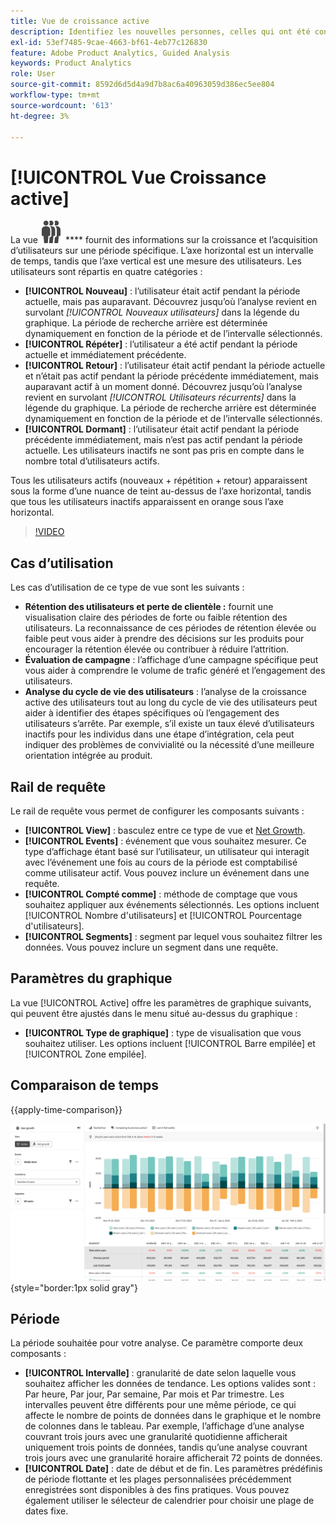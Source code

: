 ```yaml
---
title: Vue de croissance active
description: Identifiez les nouvelles personnes, celles qui ont été conservées, celles qui reviennent ou celles qui sont inactives.
exl-id: 53ef7485-9cae-4663-bf61-4eb77c126830
feature: Adobe Product Analytics, Guided Analysis
keywords: Product Analytics
role: User
source-git-commit: 8592d6d5d4a9d7b8ac6a40963059d386ec5ee804
workflow-type: tm+mt
source-wordcount: '613'
ht-degree: 3%

---
```


# [!UICONTROL Vue Croissance active]

La vue ![PeopleGroup](/help/assets/icons/PeopleGroup.svg) **** fournit des informations sur la croissance et l’acquisition d’utilisateurs sur une période spécifique. L’axe horizontal est un intervalle de temps, tandis que l’axe vertical est une mesure des utilisateurs. Les utilisateurs sont répartis en quatre catégories :

* **[!UICONTROL Nouveau]** : l’utilisateur était actif pendant la période actuelle, mais pas auparavant. Découvrez jusqu’où l’analyse revient en survolant _[!UICONTROL Nouveaux utilisateurs]_ dans la légende du graphique. La période de recherche arrière est déterminée dynamiquement en fonction de la période et de l’intervalle sélectionnés.
* **[!UICONTROL Répéter]** : l’utilisateur a été actif pendant la période actuelle et immédiatement précédente.
* **[!UICONTROL Retour]** : l’utilisateur était actif pendant la période actuelle et n’était pas actif pendant la période précédente immédiatement, mais auparavant actif à un moment donné. Découvrez jusqu’où l’analyse revient en survolant _[!UICONTROL Utilisateurs récurrents]_ dans la légende du graphique. La période de recherche arrière est déterminée dynamiquement en fonction de la période et de l’intervalle sélectionnés.
* **[!UICONTROL Dormant]** : l’utilisateur était actif pendant la période précédente immédiatement, mais n’est pas actif pendant la période actuelle. Les utilisateurs inactifs ne sont pas pris en compte dans le nombre total d’utilisateurs actifs.

Tous les utilisateurs actifs (nouveaux + répétition + retour) apparaissent sous la forme d’une nuance de teint au-dessus de l’axe horizontal, tandis que tous les utilisateurs inactifs apparaissent en orange sous l’axe horizontal.

>[!VIDEO](https://video.tv.adobe.com/v/3421667/?learn=on)

## Cas d’utilisation

Les cas d’utilisation de ce type de vue sont les suivants :

* **Rétention des utilisateurs et perte de clientèle :** fournit une visualisation claire des périodes de forte ou faible rétention des utilisateurs. La reconnaissance de ces périodes de rétention élevée ou faible peut vous aider à prendre des décisions sur les produits pour encourager la rétention élevée ou contribuer à réduire l’attrition.
* **Évaluation de campagne** : l’affichage d’une campagne spécifique peut vous aider à comprendre le volume de trafic généré et l’engagement des utilisateurs.
* **Analyse du cycle de vie des utilisateurs** : l’analyse de la croissance active des utilisateurs tout au long du cycle de vie des utilisateurs peut aider à identifier des étapes spécifiques où l’engagement des utilisateurs s’arrête. Par exemple, s’il existe un taux élevé d’utilisateurs inactifs pour les individus dans une étape d’intégration, cela peut indiquer des problèmes de convivialité ou la nécessité d’une meilleure orientation intégrée au produit.

## Rail de requête

Le rail de requête vous permet de configurer les composants suivants :

* **[!UICONTROL View]** : basculez entre ce type de vue et [Net Growth](net-growth.md).
* **[!UICONTROL Events]** : événement que vous souhaitez mesurer. Ce type d’affichage étant basé sur l’utilisateur, un utilisateur qui interagit avec l’événement une fois au cours de la période est comptabilisé comme utilisateur actif. Vous pouvez inclure un événement dans une requête.
* **[!UICONTROL Compté comme]** : méthode de comptage que vous souhaitez appliquer aux événements sélectionnés. Les options incluent [!UICONTROL Nombre d&#39;utilisateurs] et [!UICONTROL Pourcentage d&#39;utilisateurs].
* **[!UICONTROL Segments]** : segment par lequel vous souhaitez filtrer les données. Vous pouvez inclure un segment dans une requête.

## Paramètres du graphique

La vue [!UICONTROL Active] offre les paramètres de graphique suivants, qui peuvent être ajustés dans le menu situé au-dessus du graphique :

* **[!UICONTROL Type de graphique]** : type de visualisation que vous souhaitez utiliser. Les options incluent [!UICONTROL Barre empilée] et [!UICONTROL Zone empilée].

## Comparaison de temps

{{apply-time-comparison}}

![Comparaison de l’heure active](../assets/active-compare.png){style="border:1px solid gray"}

## Période

La période souhaitée pour votre analyse. Ce paramètre comporte deux composants :

* **[!UICONTROL Intervalle]** : granularité de date selon laquelle vous souhaitez afficher les données de tendance. Les options valides sont : Par heure, Par jour, Par semaine, Par mois et Par trimestre. Les intervalles peuvent être différents pour une même période, ce qui affecte le nombre de points de données dans le graphique et le nombre de colonnes dans le tableau. Par exemple, l’affichage d’une analyse couvrant trois jours avec une granularité quotidienne afficherait uniquement trois points de données, tandis qu’une analyse couvrant trois jours avec une granularité horaire afficherait 72 points de données.
* **[!UICONTROL Date]** : date de début et de fin. Les paramètres prédéfinis de période flottante et les plages personnalisées précédemment enregistrées sont disponibles à des fins pratiques. Vous pouvez également utiliser le sélecteur de calendrier pour choisir une plage de dates fixe.
